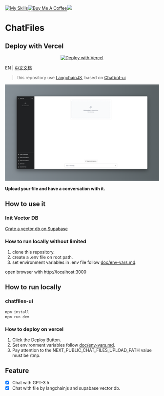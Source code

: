 [![My Skills](https://skillicons.dev/icons?i=nextjs,tailwind,react,vercel,ts,supabase)](https://skillicons.dev)<a href="https://www.buymeacoffee.com/iguangzhengli" target="_blank"><img src="https://www.buymeacoffee.com/assets/img/custom_images/orange_img.png" alt="Buy Me A Coffee" style="height: 41px !important;width: 174px !important;box-shadow: 0px 3px 2px 0px rgba(190, 190, 190, 0.5) !important;-webkit-box-shadow: 0px 3px 2px 0px rgba(190, 190, 190, 0.5) !important;" >[![](https://dcbadge.vercel.app/api/server/z2jdk28M)](https://discord.gg/z2jdk28M)

# ChatFiles

## Deploy with Vercel

<p align="center">
<a href="https://vercel.com/new/clone?repository-url=https%3A%2F%2Fgithub.com%2Fguangzhengli%2FChatFiles&env=NEXT_PUBLIC_CHAT_FILES_UPLOAD_PATH,SUPABASE_SERVICE_ROLE_KEY,SUPABASE_URL&envDescription=Have%20a%20conversation%20with%20files&envLink=https%3A%2F%2Fgithub.com%2Fguangzhengli%2FChatFiles%2Fblob%2Fmain%2Fdoc%2Fenv-vars.md&demo-title=ChatFiles&demo-description=Have%20a%20conversation%20with%20files&demo-url=https%3A%2F%2Fchat-file.vercel.app%2F"><img src="https://vercel.com/button" alt="Deploy with Vercel"/></a>
</p>


EN | [中文文档](README.zh.md)

> this repository use [LangchainJS](https://github.com/hwchase17/langchainjs), based on [Chatbot-ui](https://github.com/mckaywrigley/chatbot-ui)

![ChatFiles](./doc/chatfiles.png)

**Upload your file and have a conversation with it.**


## How to use it

### Init Vector DB
[Crate a vector db on Supabase](doc/vectordb/supabase.md)

### How to run locally without limited
1. clone this repository.
2. create a .env file on root path.
3. set environment variables in .env file follow [doc/env-vars.md](doc/env-vars.md).

open browser with http://localhost:3000

## How to run locally
### chatfiles-ui

```shell
npm install
npm run dev
```

### How to deploy on vercel
1. Click the Deploy Button.
2. Set environment variables follow [doc/env-vars.md](doc/env-vars.md).
3. Pay attention to the NEXT_PUBLIC_CHAT_FILES_UPLOAD_PATH value must be /tmp.

## Feature

- [x] Chat with GPT-3.5
- [x] Chat with file by langchainjs and supabase vector db.